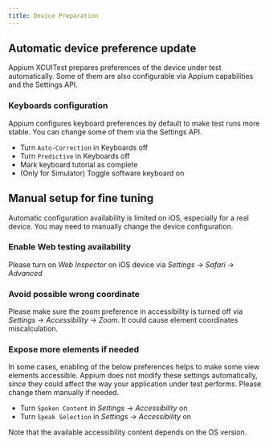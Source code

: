 ```yaml
---
title: Device Preparation
---
```


## Automatic device preference update

Appium XCUITest prepares preferences of the device under test automatically.
Some of them are also configurable via Appium capabilities and the Settings API.

### Keyboards configuration

Appium configures keyboard preferences by default to make test runs more stable.
You can change some of them via the Settings API.

- Turn `Auto-Correction` in Keyboards off
- Turn `Predictive` in Keyboards off
- Mark keyboard tutorial as complete
- (Only for Simulator) Toggle software keyboard on

## Manual setup for fine tuning

Automatic configuration availability is limited on iOS, especially for a real device. You may need to manually change the device configuration.

### Enable Web testing availability

Please turn on _Web Inspector_ on iOS device via _Settings_ -> _Safari_ -> _Advanced_

### Avoid possible wrong coordinate

Please make sure the zoom preference in accessibility is turned off via _Settings_ -> _Accessibility_ -> _Zoom_. It could cause element coordinates miscalculation.

### Expose more elements if needed

In some cases, enabling of the below preferences helps to make some view elements accessible. Appium does not modify these settings automatically, since they could affect the way your application under test performs. Please change them manually if needed.

- Turn `Spoken Content` in _Settings_ -> _Accessibility_ on
- Turn `Speak Selection` in _Settings_ -> _Accessibility_ on

Note that the available accessibility content depends on the OS version.
